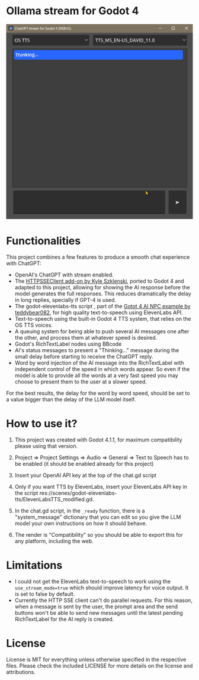 # Ollama stream for Godot 4

![chatgpt_stream_for_godot4_gif](docs/chagt_stream_godot4.gif)

# Functionalities

This project combines a few features to produce a smooth chat experience with ChatGPT:

- OpenAI's ChatGPT with stream enabled.
- The [HTTPSSEClient add-on by Kyle Szklenski](https://github.com/WolfgangSenff/HTTPSSEClient), ported to Godot 4 and adapted to this project, allowing for showing the AI response before the model generates the full responses. This reduces dramatically the delay in long replies, specially if GPT-4 is used.
- The godot-elevenlabs-tts script , part of the [Gotot 4 AI NPC example by teddybear082](https://github.com/teddybear082/godot4-ai-npc-example/), for high quality text-to-speech using ElevenLabs API.
- Text-to-speech using the built-in Godot 4 TTS system, that relies on the OS TTS voices.
- A queuing system for being able to push several AI messages one after the other, and process them at whatever speed is desired.
- Godot's RichTextLabel nodes using BBcode
- AI's status messages to present a "Thinking..." message during the small delay before starting to receive the ChatGPT reply.
- Word by word injection of the AI message into the RichTextLabel with independent control of the speed in which words appear. So even if the model is able to provide all the words at a very fast speed you may choose to present them to the user at a slower speed.

For the best results, the delay for the word by word speed, should be set to a value bigger than the delay of the LLM model itself.

# How to use it?

1. This project was created with Godot 4.1.1, for maximum compatibility please using that version.

2. Project => Project Settings => Audio => General => Text to Speech has to be enabled (it should be enabled already for this project)

3. Insert your OpenAI API key at the top of the chat.gd script

4. Only if you want TTS by ElevenLabs, insert your ElevenLabs API key in the script res://scenes/godot-elevenlabs-tts/ElevenLabsTTS_modified.gd.

5. In the chat.gd script, in the `_ready` function, there is a "system_message" dictionary that you can edit so you give the LLM model your own instructions on how it should behave.

6. The render is "Compatibility" so you should be able to export this for any platform, including the web.

# Limitations

- I could not get the ElevenLabs text-to-speech to work using the `use_stream_mode=true` which should improve latency for voice output. It is set to false by default.
- Currently the HTTP SSE client can't do parallel requests. For this reason, when a message is sent by the user, the prompt area and the send buttons won't be able to send new messages until the latest pending RichTextLabel for the AI reply is created.

# License

License is MIT for everything unless otherwise specified in the respective files. Please check the included LICENSE for more details on the license and attributions.
